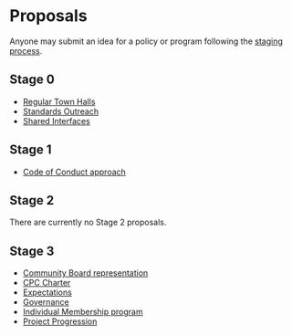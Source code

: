 # Proposals

Anyone may submit an idea for a policy or program following the [staging process](../STAGING_PROCESS.md).

## Stage 0

* [Regular Town Halls](./stage-0/REGULAR_TOWN_HALLS)
* [Standards Outreach](./stage-0/STANDARDS_OUTREACH)
* [Shared Interfaces](./stage-0/SHARED_INTERFACES)

## Stage 1

* [Code of Conduct approach](./stage-1/CODE_OF_CONDUCT)

## Stage 2

There are currently no Stage 2 proposals.

## Stage 3

* [Community Board representation](./stage-3/COMMUNITY_BOARD_REPRESENTATION)
* [CPC Charter](./proposals/stage-3/CPC_CHARTER)
* [Expectations](./stage-3/EXPECTATIONS)
* [Governance](./stage-3/GOVERNANCE)
* [Individual Membership program](./stage-3/INDIVIDUAL_MEMBERSHIP)
* [Project Progression](./stage-3/PROJECT_PROGRESSION)
